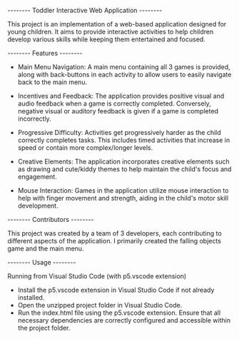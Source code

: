 -------- Toddler Interactive Web Application --------

This project is an implementation of a web-based application designed for young children. It aims to provide interactive activities to help children develop various skills while keeping them entertained and focused.

-------- Features --------

- Main Menu Navigation: A main menu containing all 3 games is provided, along with back-buttons in each activity to allow users to easily navigate back to the main menu.

- Incentives and Feedback: The application provides positive visual and audio feedback when a game is correctly completed. Conversely, negative visual or auditory feedback is given if a game is completed incorrectly.

- Progressive Difficulty: Activities get progressively harder as the child correctly completes tasks. This includes timed activities that increase in speed or contain more complex/longer levels.

- Creative Elements: The application incorporates creative elements such as drawing and cute/kiddy themes to help maintain the child's focus and engagement.

- Mouse Interaction: Games in the application utilize mouse interaction to help with finger movement and strength, aiding in the child's motor skill development.


-------- Contributors --------

This project was created by a team of 3 developers, each contributing to different aspects of the application. I primarily created the falling objects game and the main menu.

-------- Usage --------

Running from Visual Studio Code (with p5.vscode extension)
- Install the p5.vscode extension in Visual Studio Code if not already installed.
- Open the unzipped project folder in Visual Studio Code.
- Run the index.html file using the p5.vscode extension. Ensure that all necessary dependencies are correctly configured and accessible within the project folder.

